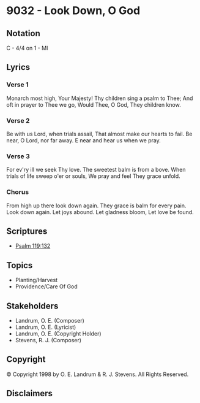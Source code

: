 # 9032 - Look Down, O God

## Notation

C - 4/4 on 1 - MI

## Lyrics

### Verse 1

Monarch most high, Your Majesty! Thy children sing a psalm to Thee; And oft in prayer to Thee we go, Would Thee, O God, They children know.

### Verse 2

Be with us Lord, when trials assail, That almost make our hearts to fail. Be near, O Lord, nor far away. E near and hear us when we pray.

### Verse 3

For ev'ry ill we seek Thy love. The sweetest balm is from a bove. When trials of life sweep o'er or souls, We pray and feel They grace unfold.

### Chorus

From high up there look down again. They grace is balm for every pain. Look down again. Let joys abound. Let gladness bloom, Let love be found.


## Scriptures

- [Psalm 119:132](https://www.biblegateway.com/passage/?search=Psalm%20119%3A132)

## Topics

- Planting/Harvest
- Providence/Care Of God

## Stakeholders

- Landrum, O. E. (Composer)
- Landrum, O. E. (Lyricist)
- Landrum, O. E. (Copyright Holder)
- Stevens, R. J. (Composer)

## Copyright

© Copyright 1998 by O. E. Landrum & R. J. Stevens. All Rights Reserved.


## Disclaimers


